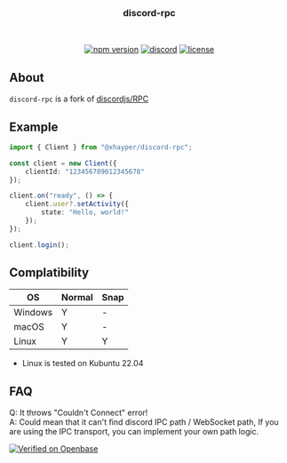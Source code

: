 <!-- markdownlint-disable -->
<div align="center">
    <br />
    <h3>discord-rpc</h3>
    <br />
    <p>
        <a href="https://www.npmjs.com/package/@xhayper/discord-rpc" target="_blank"><img src="https://img.shields.io/npm/v/@xhayper/discord-rpc.svg" alt="npm version"/></a>
        <a href="https://discord.com/invite/xTAR8nUs2g" target="_blank"><img src="https://img.shields.io/discord/965168309731487805.svg" alt="discord"/></a>
        <a href="https://github.com/xhayper/discord-rpc/blob/main/LICENSE" target="_blank"><img src="https://img.shields.io/github/license/xhayper/discord-rpc.svg" alt="license"/></a>
    </p>
</div>
<!-- markdownlint-enable -->

## About

`discord-rpc` is a fork of [discordjs/RPC](https://github.com/discordjs/RPC)

## Example

```ts
import { Client } from "@xhayper/discord-rpc";

const client = new Client({
    clientId: "123456789012345678"
});

client.on("ready", () => {
    client.user?.setActivity({
        state: "Hello, world!"
    });
});

client.login();
```

## Complatibility

| OS      | Normal | Snap |
| ------- | ------ | ---- |
| Windows | Y      | -    |
| macOS   | Y      | -    |
| Linux   | Y      | Y    |

-   Linux is tested on Kubuntu 22.04

## FAQ

Q: It throws "Couldn't Connect" error!<br>
A: Could mean that it can't find discord IPC path / WebSocket path, If you are using the IPC transport, you can implement your own path logic.

[![Verified on Openbase](https://badges.openbase.com/js/verified/@xhayper/discord-rpc.svg?style=openbase&token=uOAFJCwslTM82DCaLEi/DNKVX+r5CIanNokFzC7c0Xg=)](https://openbase.com/js/@xhayper/discord-rpc?utm_source=embedded&amp;utm_medium=badge&amp;utm_campaign=rate-badge)
